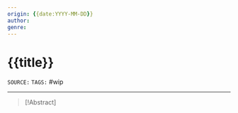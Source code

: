 ```yaml
---
origin: {{date:YYYY-MM-DD}}
author: 
genre: 
---
```

# {{title}}
`SOURCE:` 
`TAGS:` #wip 

---
> [!Abstract]
> 